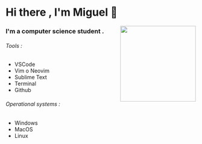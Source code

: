 Hi there , I'm Miguel 👋
=======================
<!--
**MiguelMottaVilca/MiguelMottaVilca** is a ✨ _special_ ✨ repository because its `README.md` (this file) appears on your GitHub profile.

Here are some ideas to get you started:

- 🔭 I’m currently working on ...
- 🌱 I’m currently learning ...
- 👯 I’m looking to collaborate on ...
- 🤔 I’m looking for help with ...
- 💬 Ask me about ...
- 📫 How to reach me: ...
- 😄 Pronouns: ...
- ⚡ Fun fact: ...
-->
<a href="#"><img align="right" src="https://github.com/blackcater/blackcater/raw/main/images/banner.gif" width="200 " height="200" /></a>

### I'm a computer science student .

###### Tools :
  * VSCode
  * Vim o Neovim
  * Sublime Text
  * Terminal 
  * Github

###### Operational systems : 
  * Windows
  * MacOS
  * Linux
